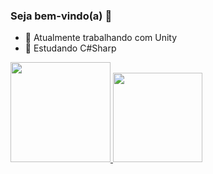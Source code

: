 ### Seja bem-vindo(a) 👾

- 🔭 Atualmente trabalhando com Unity
- 🌱 Estudando C#Sharp
<div>
  <a href="https://github.com/sgcastilho">
  <img height="160em" src="https://github-readme-stats.vercel.app/api?username=sgcastilho&show_icons=true&theme=gruvbox&include_all_commits=true&count_private=true"/>
  <img height="143em" src="https://github-readme-stats.vercel.app/api/top-langs/?username=sgcastilho&layout=compact&langs_count=7&theme=gruvbox"/>
</div>
